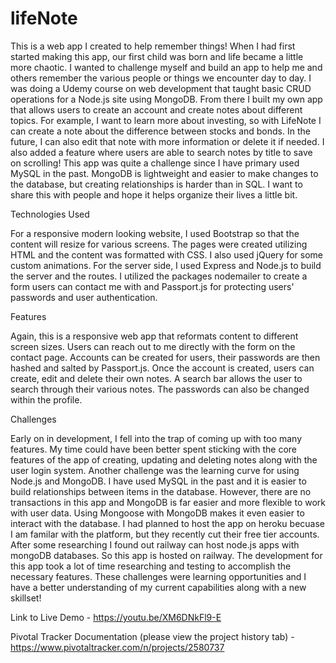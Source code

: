 # lifeNote

This is a web app I created to help remember things! When I had first started making this app, our first child was born and life became a little more chaotic. I wanted to challenge myself and build an app to help me and others remember the various people or things we encounter day to day. I was doing a Udemy course on web development that taught basic CRUD operations for a Node.js site using MongoDB. From there I built my own app that allows users to create an account and create notes about different topics. For example, I want to learn more about investing, so with LifeNote I can create a note about the difference between stocks and bonds. In the future, I can also edit that note with more information or delete it if needed. I also added a feature where users are able to search notes by title to save on scrolling! This app was quite a challenge since I have primary used MySQL in the past. MongoDB is lightweight and easier to make changes to the database, but creating  relationships is harder than in SQL. I want to share this with people and hope it helps organize their lives a little bit. 

Technologies Used

For a responsive modern looking website, I used Bootstrap so that the content will resize for various screens. The pages were created utilizing HTML and the content was formatted with CSS. I also used jQuery for some custom animations. For the server side, I used Express and Node.js to build the server and the routes. I utilized the packages nodemailer to create a form users can contact me with and Passport.js for protecting users' passwords and user authentication. 

Features

Again, this is a responsive web app that reformats content to different screen sizes. Users can reach out to me directly with the form on the contact page. Accounts can be created for users, their passwords are then hashed and salted by Passport.js. Once the account is created, users can create, edit and delete their own notes. A search bar allows the user to search through their various notes. The passwords can also be changed within the profile. 

Challenges

Early on in development, I fell into the trap of coming up with too many features. My time could have been better spent sticking with the core features of the app of creating, updating and deleting notes along with the user login system. Another challenge was the learning curve for using Node.js and MongoDB. I have used MySQL in the past and it is easier to build relationships between items in the database. However, there are no transactions in this app and MongoDB is far easier and more flexible to work with user data. Using Mongoose with MongoDB makes it even easier to interact with the database. I had planned to host the app on heroku becuase I am familar with the platform, but they recently cut their free tier accounts. After some researching I found out railway can host node.js apps with mongoDB databases. So this app is hosted on railway. The development for this app took a lot of time researching and testing to accomplish the necessary features. These challenges were learning opportunities and I have a better understanding of my current capabilities along with a new skillset!

Link to Live Demo - https://youtu.be/XM6DNkFl9-E 

Pivotal Tracker Documentation (please view the project history tab)  - https://www.pivotaltracker.com/n/projects/2580737

